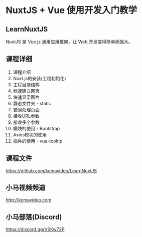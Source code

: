 NuxtJS + Vue 使用开发入门教学
===========================

## LearnNuxtJS

NuxtJS 是 Vue.js 通用应用框架，让 Web 开发变得简单而强大。

## 课程详细

01. 课程介绍
02. Nuxt.js的安装(工程初始化)
03. 工程目录结构
04. 秒速建立网页
05. 快速显示图片
06. 静态文件夹 - static
07. 错误处理页面
08. 接收URL参数
09. 接收多个参数
10. 模块的使用 - Bootstrap
11. Axios模块的使用
12. 插件的使用 - vue-tooltip

## 课程文件

https://github.com/komavideo/LearnNuxtJS

## 小马视频频道

http://komavideo.com

## 小马部落(Discord)

https://discord.gg/VSKw72P
